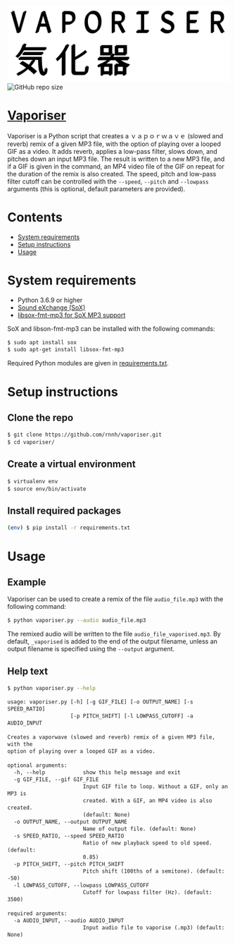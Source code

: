 ![vaporiser](assets/logo.svg)
![GitHub repo size](https://img.shields.io/github/repo-size/rnnh/vaporiser)

# [Vaporiser](https://github.com/rnnh/vaporiser)

Vaporiser is a Python script that creates a ｖａｐｏｒｗａｖｅ (slowed and reverb) remix of a given MP3 file, with the option of playing over a looped GIF as a video.
It adds reverb, applies a low-pass filter, slows down, and pitches down an input MP3 file.
The result is written to a new MP3 file, and if a GIF is given in the command, an MP4 video file of the GIF on repeat for the duration of the remix is also created.
The speed, pitch and low-pass filter cutoff can be controlled with the `--speed`, `--pitch` and `--lowpass` arguments (this is optional, default parameters are provided).

# Contents

- [System requirements](#system-requirements)
- [Setup instructions](#setup-instructions)
- [Usage](#usage)

# System requirements

- Python 3.6.9 or higher
- [Sound eXchange (SoX)](http://sox.sourceforge.net/)
- [libsox-fmt-mp3 for SoX MP3 support](https://pkgs.org/download/libsox-fmt-mp3)

SoX and libson-fmt-mp3 can be installed with the following commands:

```bash
$ sudo apt install sox
$ sudo apt-get install libsox-fmt-mp3
```

Required Python modules are given in [requirements.txt](requirements.txt).

# Setup instructions

## Clone the repo

```bash
$ git clone https://github.com/rnnh/vaporiser.git
$ cd vaporiser/
```

## Create a virtual environment

```bash
$ virtualenv env
$ source env/bin/activate
```

## Install required packages

```bash
(env) $ pip install -r requirements.txt
```

# Usage

## Example

Vaporiser can be used to create a remix of the file `audio_file.mp3` with the following command:

```bash
$ python vaporiser.py --audio audio_file.mp3
```

The remixed audio will be written to the file `audio_file_vaporised.mp3`.
By default, `_vaporised` is added to the end of the output filename, unless an output filename is specified using the `--output` argument.

## Help text

```bash
$ python vaporiser.py --help
```

```
usage: vaporiser.py [-h] [-g GIF_FILE] [-o OUTPUT_NAME] [-s SPEED_RATIO]
                    [-p PITCH_SHIFT] [-l LOWPASS_CUTOFF] -a AUDIO_INPUT

Creates a vaporwave (slowed and reverb) remix of a given MP3 file, with the
option of playing over a looped GIF as a video.

optional arguments:
  -h, --help            show this help message and exit
  -g GIF_FILE, --gif GIF_FILE
                        Input GIF file to loop. Without a GIF, only an MP3 is
                        created. With a GIF, an MP4 video is also created.
                        (default: None)
  -o OUTPUT_NAME, --output OUTPUT_NAME
                        Name of output file. (default: None)
  -s SPEED_RATIO, --speed SPEED_RATIO
                        Ratio of new playback speed to old speed. (default:
                        0.85)
  -p PITCH_SHIFT, --pitch PITCH_SHIFT
                        Pitch shift (100ths of a semitone). (default: -50)
  -l LOWPASS_CUTOFF, --lowpass LOWPASS_CUTOFF
                        Cutoff for lowpass filter (Hz). (default: 3500)

required arguments:
  -a AUDIO_INPUT, --audio AUDIO_INPUT
                        Input audio file to vaporise (.mp3) (default: None)
```
